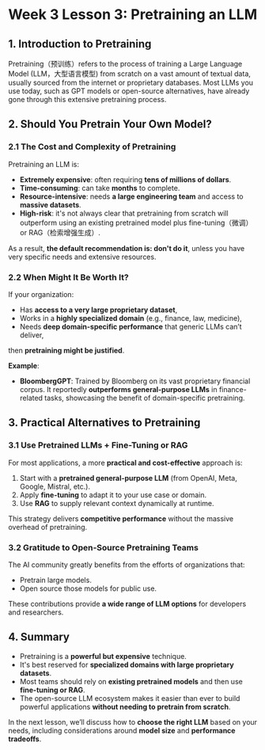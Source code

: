 # Week 3 Lesson 3: Pretraining an LLM

## 1. Introduction to Pretraining

Pretraining（预训练）refers to the process of training a Large Language Model (LLM，大型语言模型) from scratch on a vast amount of textual data, usually sourced from the internet or proprietary databases. Most LLMs you use today, such as GPT models or open-source alternatives, have already gone through this extensive pretraining process.

## 2. Should You Pretrain Your Own Model?

### 2.1 The Cost and Complexity of Pretraining

Pretraining an LLM is:
- **Extremely expensive**: often requiring **tens of millions of dollars**.
- **Time-consuming**: can take **months** to complete.
- **Resource-intensive**: needs **a large engineering team** and access to **massive datasets**.
- **High-risk**: it's not always clear that pretraining from scratch will outperform using an existing pretrained model plus fine-tuning（微调）or RAG（检索增强生成）.

As a result, **the default recommendation is: don't do it**, unless you have very specific needs and extensive resources.

### 2.2 When Might It Be Worth It?

If your organization:
- Has **access to a very large proprietary dataset**,
- Works in a **highly specialized domain** (e.g., finance, law, medicine),
- Needs **deep domain-specific performance** that generic LLMs can’t deliver,

then **pretraining might be justified**.

**Example**:
- **BloombergGPT**: Trained by Bloomberg on its vast proprietary financial corpus. It reportedly **outperforms general-purpose LLMs** in finance-related tasks, showcasing the benefit of domain-specific pretraining.

## 3. Practical Alternatives to Pretraining

### 3.1 Use Pretrained LLMs + Fine-Tuning or RAG

For most applications, a more **practical and cost-effective** approach is:
1. Start with a **pretrained general-purpose LLM** (from OpenAI, Meta, Google, Mistral, etc.).
2. Apply **fine-tuning** to adapt it to your use case or domain.
3. Use **RAG** to supply relevant context dynamically at runtime.

This strategy delivers **competitive performance** without the massive overhead of pretraining.

### 3.2 Gratitude to Open-Source Pretraining Teams

The AI community greatly benefits from the efforts of organizations that:
- Pretrain large models.
- Open source those models for public use.

These contributions provide **a wide range of LLM options** for developers and researchers.

## 4. Summary

- Pretraining is a **powerful but expensive** technique.
- It's best reserved for **specialized domains with large proprietary datasets**.
- Most teams should rely on **existing pretrained models** and then use **fine-tuning or RAG**.
- The open-source LLM ecosystem makes it easier than ever to build powerful applications **without needing to pretrain from scratch**.

In the next lesson, we’ll discuss how to **choose the right LLM** based on your needs, including considerations around **model size** and **performance tradeoffs**.
